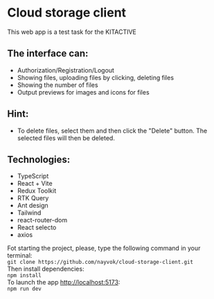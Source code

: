 # Cloud storage client
This web app is a test task for the KITACTIVE<br>


## The interface can:
* Authorization/Registration/Logout
* Showing files, uploading files by clicking, deleting files
* Showing the number of files
* Output previews for images and icons for files

## Hint:
* To delete files, select them and then click the "Delete" button. The selected files will then be deleted.

## Technologies:
* TypeScript
* React + Vite
* Redux Toolkit
* RTK Query
* Ant design
* Tailwind
* react-router-dom
* React selecto
* axios

Fot starting the project, please, type the following command in your terminal:<br>
`git clone https://github.com/nayvok/cloud-storage-client.git`<br>
Then install dependencies:<br>
`npm install`<br>
To launch the app [http://localhost:5173](http://localhost:5173):<br>
`npm run dev`<br>